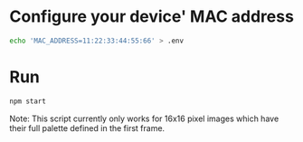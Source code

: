 # Configure your device' MAC address

```bash
echo 'MAC_ADDRESS=11:22:33:44:55:66' > .env
```

# Run

```bash
npm start
```

Note: This script currently only works for 16x16 pixel images which have their full palette defined in the first frame.

